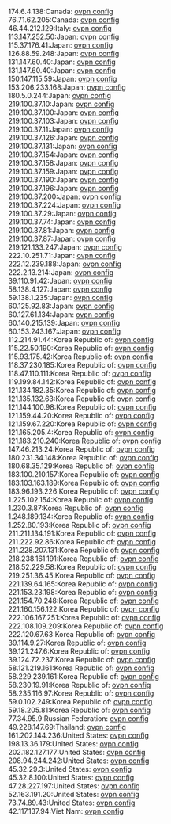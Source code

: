 174.6.4.138:Canada: [ovpn config](vpn/174_6_4_138.ovpn)  
76.71.62.205:Canada: [ovpn config](vpn/76_71_62_205.ovpn)  
46.44.212.129:Italy: [ovpn config](vpn/46_44_212_129.ovpn)  
113.147.252.50:Japan: [ovpn config](vpn/113_147_252_50.ovpn)  
115.37.176.41:Japan: [ovpn config](vpn/115_37_176_41.ovpn)  
126.88.59.248:Japan: [ovpn config](vpn/126_88_59_248.ovpn)  
131.147.60.40:Japan: [ovpn config](vpn/131_147_60_40.ovpn)  
131.147.60.40:Japan: [ovpn config](vpn/131_147_60_40.ovpn)  
150.147.115.59:Japan: [ovpn config](vpn/150_147_115_59.ovpn)  
153.206.233.168:Japan: [ovpn config](vpn/153_206_233_168.ovpn)  
180.5.0.244:Japan: [ovpn config](vpn/180_5_0_244.ovpn)  
219.100.37.10:Japan: [ovpn config](vpn/219_100_37_10.ovpn)  
219.100.37.100:Japan: [ovpn config](vpn/219_100_37_100.ovpn)  
219.100.37.103:Japan: [ovpn config](vpn/219_100_37_103.ovpn)  
219.100.37.11:Japan: [ovpn config](vpn/219_100_37_11.ovpn)  
219.100.37.126:Japan: [ovpn config](vpn/219_100_37_126.ovpn)  
219.100.37.131:Japan: [ovpn config](vpn/219_100_37_131.ovpn)  
219.100.37.154:Japan: [ovpn config](vpn/219_100_37_154.ovpn)  
219.100.37.158:Japan: [ovpn config](vpn/219_100_37_158.ovpn)  
219.100.37.159:Japan: [ovpn config](vpn/219_100_37_159.ovpn)  
219.100.37.190:Japan: [ovpn config](vpn/219_100_37_190.ovpn)  
219.100.37.196:Japan: [ovpn config](vpn/219_100_37_196.ovpn)  
219.100.37.200:Japan: [ovpn config](vpn/219_100_37_200.ovpn)  
219.100.37.224:Japan: [ovpn config](vpn/219_100_37_224.ovpn)  
219.100.37.29:Japan: [ovpn config](vpn/219_100_37_29.ovpn)  
219.100.37.74:Japan: [ovpn config](vpn/219_100_37_74.ovpn)  
219.100.37.81:Japan: [ovpn config](vpn/219_100_37_81.ovpn)  
219.100.37.87:Japan: [ovpn config](vpn/219_100_37_87.ovpn)  
219.121.133.247:Japan: [ovpn config](vpn/219_121_133_247.ovpn)  
222.10.251.71:Japan: [ovpn config](vpn/222_10_251_71.ovpn)  
222.12.239.188:Japan: [ovpn config](vpn/222_12_239_188.ovpn)  
222.2.13.214:Japan: [ovpn config](vpn/222_2_13_214.ovpn)  
39.110.91.42:Japan: [ovpn config](vpn/39_110_91_42.ovpn)  
58.138.4.127:Japan: [ovpn config](vpn/58_138_4_127.ovpn)  
59.138.1.235:Japan: [ovpn config](vpn/59_138_1_235.ovpn)  
60.125.92.83:Japan: [ovpn config](vpn/60_125_92_83.ovpn)  
60.127.61.134:Japan: [ovpn config](vpn/60_127_61_134.ovpn)  
60.140.215.139:Japan: [ovpn config](vpn/60_140_215_139.ovpn)  
60.153.243.167:Japan: [ovpn config](vpn/60_153_243_167.ovpn)  
112.214.91.44:Korea Republic of: [ovpn config](vpn/112_214_91_44.ovpn)  
115.22.50.190:Korea Republic of: [ovpn config](vpn/115_22_50_190.ovpn)  
115.93.175.42:Korea Republic of: [ovpn config](vpn/115_93_175_42.ovpn)  
118.37.230.185:Korea Republic of: [ovpn config](vpn/118_37_230_185.ovpn)  
118.47.110.111:Korea Republic of: [ovpn config](vpn/118_47_110_111.ovpn)  
119.199.84.142:Korea Republic of: [ovpn config](vpn/119_199_84_142.ovpn)  
121.134.182.35:Korea Republic of: [ovpn config](vpn/121_134_182_35.ovpn)  
121.135.132.63:Korea Republic of: [ovpn config](vpn/121_135_132_63.ovpn)  
121.144.100.98:Korea Republic of: [ovpn config](vpn/121_144_100_98.ovpn)  
121.159.44.20:Korea Republic of: [ovpn config](vpn/121_159_44_20.ovpn)  
121.159.67.220:Korea Republic of: [ovpn config](vpn/121_159_67_220.ovpn)  
121.165.205.4:Korea Republic of: [ovpn config](vpn/121_165_205_4.ovpn)  
121.183.210.240:Korea Republic of: [ovpn config](vpn/121_183_210_240.ovpn)  
147.46.213.24:Korea Republic of: [ovpn config](vpn/147_46_213_24.ovpn)  
180.231.34.148:Korea Republic of: [ovpn config](vpn/180_231_34_148.ovpn)  
180.68.35.129:Korea Republic of: [ovpn config](vpn/180_68_35_129.ovpn)  
183.100.210.157:Korea Republic of: [ovpn config](vpn/183_100_210_157.ovpn)  
183.103.163.189:Korea Republic of: [ovpn config](vpn/183_103_163_189.ovpn)  
183.96.193.226:Korea Republic of: [ovpn config](vpn/183_96_193_226.ovpn)  
1.225.102.154:Korea Republic of: [ovpn config](vpn/1_225_102_154.ovpn)  
1.230.3.87:Korea Republic of: [ovpn config](vpn/1_230_3_87.ovpn)  
1.248.189.134:Korea Republic of: [ovpn config](vpn/1_248_189_134.ovpn)  
1.252.80.193:Korea Republic of: [ovpn config](vpn/1_252_80_193.ovpn)  
211.211.134.191:Korea Republic of: [ovpn config](vpn/211_211_134_191.ovpn)  
211.222.92.86:Korea Republic of: [ovpn config](vpn/211_222_92_86.ovpn)  
211.228.207.131:Korea Republic of: [ovpn config](vpn/211_228_207_131.ovpn)  
218.238.161.191:Korea Republic of: [ovpn config](vpn/218_238_161_191.ovpn)  
218.52.229.58:Korea Republic of: [ovpn config](vpn/218_52_229_58.ovpn)  
219.251.36.45:Korea Republic of: [ovpn config](vpn/219_251_36_45.ovpn)  
221.139.64.165:Korea Republic of: [ovpn config](vpn/221_139_64_165.ovpn)  
221.153.23.198:Korea Republic of: [ovpn config](vpn/221_153_23_198.ovpn)  
221.154.70.248:Korea Republic of: [ovpn config](vpn/221_154_70_248.ovpn)  
221.160.156.122:Korea Republic of: [ovpn config](vpn/221_160_156_122.ovpn)  
222.106.167.251:Korea Republic of: [ovpn config](vpn/222_106_167_251.ovpn)  
222.108.109.209:Korea Republic of: [ovpn config](vpn/222_108_109_209.ovpn)  
222.120.67.63:Korea Republic of: [ovpn config](vpn/222_120_67_63.ovpn)  
39.114.9.27:Korea Republic of: [ovpn config](vpn/39_114_9_27.ovpn)  
39.121.247.6:Korea Republic of: [ovpn config](vpn/39_121_247_6.ovpn)  
39.124.72.237:Korea Republic of: [ovpn config](vpn/39_124_72_237.ovpn)  
58.121.219.161:Korea Republic of: [ovpn config](vpn/58_121_219_161.ovpn)  
58.229.239.161:Korea Republic of: [ovpn config](vpn/58_229_239_161.ovpn)  
58.230.19.91:Korea Republic of: [ovpn config](vpn/58_230_19_91.ovpn)  
58.235.116.97:Korea Republic of: [ovpn config](vpn/58_235_116_97.ovpn)  
59.0.102.249:Korea Republic of: [ovpn config](vpn/59_0_102_249.ovpn)  
59.18.205.81:Korea Republic of: [ovpn config](vpn/59_18_205_81.ovpn)  
77.34.95.9:Russian Federation: [ovpn config](vpn/77_34_95_9.ovpn)  
49.228.147.69:Thailand: [ovpn config](vpn/49_228_147_69.ovpn)  
161.202.144.236:United States: [ovpn config](vpn/161_202_144_236.ovpn)  
198.13.36.179:United States: [ovpn config](vpn/198_13_36_179.ovpn)  
202.182.127.177:United States: [ovpn config](vpn/202_182_127_177.ovpn)  
208.94.244.242:United States: [ovpn config](vpn/208_94_244_242.ovpn)  
45.32.29.3:United States: [ovpn config](vpn/45_32_29_3.ovpn)  
45.32.8.100:United States: [ovpn config](vpn/45_32_8_100.ovpn)  
47.28.227.197:United States: [ovpn config](vpn/47_28_227_197.ovpn)  
52.163.191.20:United States: [ovpn config](vpn/52_163_191_20.ovpn)  
73.74.89.43:United States: [ovpn config](vpn/73_74_89_43.ovpn)  
42.117.137.94:Viet Nam: [ovpn config](vpn/42_117_137_94.ovpn)  
